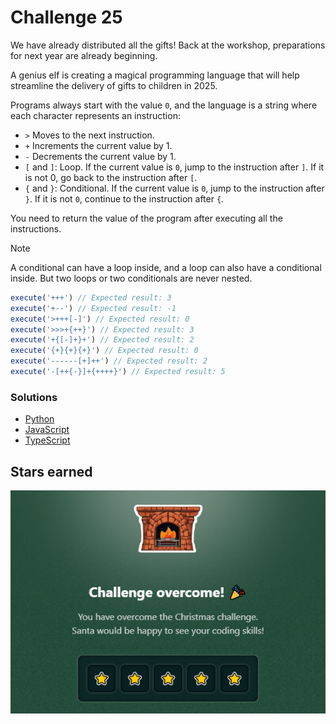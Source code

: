 # Challenge 25

We have already distributed all the gifts! Back at the workshop, preparations for next year are already beginning.

A genius elf is creating a magical programming language that will help streamline the delivery of gifts to children in 2025.

Programs always start with the value `0`, and the language is a string where each character represents an instruction:

- `>` Moves to the next instruction.
- `+` Increments the current value by 1.
- `-` Decrements the current value by 1.
- `[` and `]`: Loop. If the current value is `0`, jump to the instruction after `]`. If it is not 0, go back to the instruction after `[`.
- `{` and `}`: Conditional. If the current value is `0`, jump to the instruction after `}`. If it is not `0`, continue to the instruction after `{`.

You need to return the value of the program after executing all the instructions.

> [!NOTE]
> A conditional can have a loop inside, and a loop can also have a conditional inside. But two loops or two conditionals are never nested.

```js
execute('+++') // Expected result: 3
execute('+--') // Expected result: -1
execute('>+++[-]') // Expected result: 0
execute('>>>+{++}') // Expected result: 3
execute('+{[-]+}+') // Expected result: 2
execute('{+}{+}{+}') // Expected result: 0
execute('------[+]++') // Expected result: 2
execute('-[++{-}]+{++++}') // Expected result: 5
```

### Solutions

- [Python](./solution.py)
- [JavaScript](./solution.js)
- [TypeScript](./solution.ts)

## Stars earned

![5 stars](../../.github/25-challenge-stars.png)
